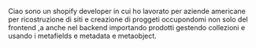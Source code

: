 Ciao sono un shopify developer in cui ho lavorato per aziende americane per ricostruzione di siti e creazione di proggeti occupondomi non solo del frontend ,a anche nel backend importando prodotti gestendo collezioni e usando i metafields e metadata e metaobject.
